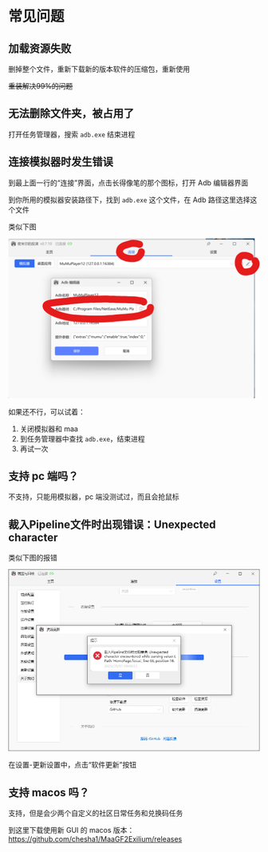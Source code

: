 # 常见问题
## 加载资源失败
删掉整个文件，重新下载新的版本软件的压缩包，重新使用

~~重装解决99%的问题~~

## 无法删除文件夹，被占用了
打开任务管理器，搜索 `adb.exe` 结束进程

## 连接模拟器时发生错误
到最上面一行的“连接”界面，点击长得像笔的那个图标，打开 Adb 编辑器界面

到你所用的模拟器安装路径下，找到 `adb.exe` 这个文件，在 Adb 路径这里选择这个文件

类似下图

![](../imgs/常见问题-1.png)

如果还不行，可以试着：

1. 关闭模拟器和 maa
2. 到任务管理器中查找 `adb.exe`，结束进程
3. 再试一次

## 支持 pc 端吗？
不支持，只能用模拟器，pc 端没测试过，而且会抢鼠标

## 裁入Pipeline文件时出现错误：Unexpected character
类似下图的报错

![](../imgs/常见问题-2.png)

在设置-更新设置中，点击“软件更新”按钮

## 支持 macos 吗？
支持，但是会少两个自定义的社区日常任务和兑换码任务

到这里下载使用新 GUI 的 macos 版本：https://github.com/chesha1/MaaGF2Exilium/releases